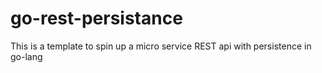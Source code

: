# go-rest-persistance
This is a template to spin up a micro service REST api with persistence in go-lang
